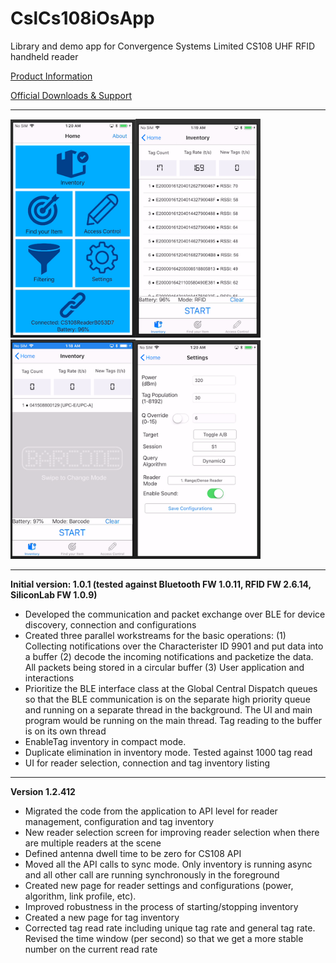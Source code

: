 # CslCs108iOsApp
Library and demo app for Convergence Systems Limited CS108 UHF RFID handheld reader

[Product Information](https://www.convergence.com.hk/cs108/)

[Official Downloads & Support](https://www.convergence.com.hk/downloads/cs108/)

---

<img src="app_img/Home.png" width="200"/><img src="app_img/Inventory-tag.png" width="200"/><img src="app_img/Inventory-barcode.png" width="200"/><img src="app_img/Settings.png" width="200"/>

---

**Initial version: 1.0.1 (tested against Bluetooth FW 1.0.11, RFID FW 2.6.14, SiliconLab FW 1.0.9)**

- Developed the communication and packet exchange over BLE for device discovery, connection and configurations
- Created three parallel workstreams for the basic operations: (1) Collecting notifications over the Characterister ID 9901 and put data into a buffer (2) decode the incoming notifications and packetize the data.  All packets being stored in a circular buffer (3) User application and interactions
- Prioritize the BLE interface class at the Global Central Dispatch queues so that the BLE communication is on the separate high priority queue and running on a separate thread in the background.  The UI and main program would be running on the main thread.  Tag reading to the buffer is on its own thread
- EnableTag inventory in compact mode.  
- Duplicate elimination in inventory mode.  Tested against 1000 tag read
- UI for reader selection, connection and tag inventory listing

---

**Version 1.2.412**

- Migrated the code from the application to API level for reader management, configuration and tag inventory
- New reader selection screen for improving reader selection when there are multiple readers at the scene
- Defined antenna dwell time to be zero for CS108 API
- Moved all the API calls to sync mode.  Only inventory is running async and all other call are running synchronously in the foreground
- Created new page for reader settings and configurations (power, algorithm, link profile, etc).
- Improved robustness in the process of starting/stopping inventory
- Created a new page for tag inventory
- Corrected tag read rate including unique tag rate and general tag rate.  Revised the time window (per second) so that we get a more stable number on the current read rate
